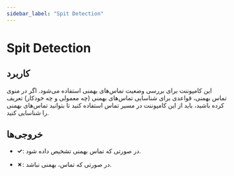 ```yaml
---
sidebar_label: "Spit Detection"
---
```




# Spit Detection

## کاربرد

این کامپوننت برای بررسی وضعیت تماس‌های بهمنی استفاده می‌شود. اگر در منوی تماس بهمنی، قواعدی برای شناسایی تماس‌های بهمنی (چه معمولی و چه خودکار) تعریف کرده باشید، باید از این کامپوننت در مسیر تماس استفاده کنید تا بتوانید تماس‌های بهمنی را شناسایی کنید.

## خروجی‌ها

- **✓**: در صورتی که تماس بهمنی تشخیص داده شود.
  
- **✗**: در صورتی که تماس، بهمنی نباشد.